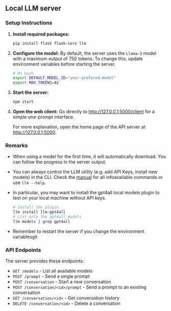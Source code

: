 ## Local LLM server

### Setup Instructions

1. **Install required packages:**

   ```bash
   pip install flask flask-cors llm
   ```

2. **Configure the model:**
   By default, the server uses the `Llama-3` model with a maximum output of 750 tokens. To change this, update environment variables before starting the server.

   ```bash
   # On bash
   export DEFAULT_MODEL_ID="your-prefered-model"
   export MAX_TOKENS=42
   ```

3. **Start the server:**

   ```bash
   npm start
   ```

4. **Open the web client:**
   Go directly to http://127.0.0.1:5000/client for a simple one-prompt interface.

   For more explanation, open the home page of the API server at http://127.0.0.1:5000.

### Remarks

- When using a model for the first time, it will automatically download. You can follow the progress in the server output.
- You can always control the LLM utility (e.g. add API Keys, install new models) in the CLI. Check the [manual](https://llm.datasette.io/) for all infoavailable commands or use `llm --help`.
- In particular, you may want to install the gpt4all local models plugin to test on your local machine without API keys.

  ```bash
  # Install the plugin
  llm install llm-gpt4all
  # List only the gpt4all models
  llm models | grep gpt4all
  ```

- Remember to restart the server if you change the environment variablesgit

### API Endpoints

The server provides these endpoints:

- `GET /models` - List all available models
- `POST /prompt` - Send a single prompt
- `POST /conversation` - Start a new conversation
- `POST /conversation/<id>/prompt` - Send a prompt to an existing conversation
- `GET /conversation/<id>` - Get conversation history
- `DELETE /conversation/<id>` - Delete a conversation
